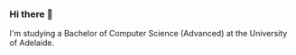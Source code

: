### Hi there 👋

I'm studying a Bachelor of Computer Science (Advanced) at the University of Adelaide.
